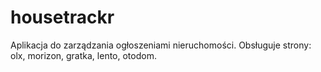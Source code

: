 # housetrackr
Aplikacja do zarządzania ogłoszeniami nieruchomości. Obsługuje strony: olx, morizon, gratka, lento, otodom.

